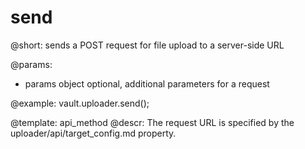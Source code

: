 send
=============

@short: sends a POST request for file upload to a server-side URL 

@params:
* params 		object 			optional, additional parameters for a request


@example:
vault.uploader.send();

@template: api_method
@descr:
The request URL is specified by the uploader/api/target_config.md property.


